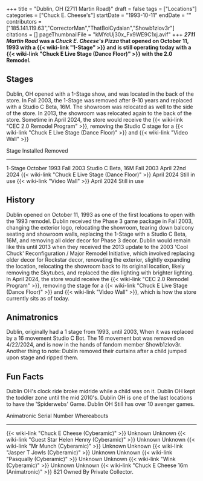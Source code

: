 +++
title = "Dublin, OH (2711 Martin Road)"
draft = false
tags = ["Locations"]
categories = ["Chuck E. Cheese's"]
startDate = "1993-10-11"
endDate = ""
contributors = ["185.141.119.63","CorrectorMan","ThatBoiCydalan","Showb1zlov3r"]
citations = []
pageThumbnailFile = "kMYcUj30x_Fx9WE9C1xj.avif"
+++
***2711 Martin Road* was a *Chuck E. Cheese's Pizza* that opened on October 11, 1993 with a {{< wiki-link "1-Stage" >}} and is still operating today with a {{< wiki-link "Chuck E Live Stage (Dance Floor)" >}} with the 2.0 Remodel.**

## Stages

Dublin, OH opened with a 1-Stage show, and was located in the back of the store. In Fall 2003, the 1-Stage was removed after 9-10 years and replaced with a Studio C Beta, 16M. The showroom was relocated as well to the side of the store. In 2013, the showroom was relocated again to the back of the store. Sometime in April 2024, the store would receive the {{< wiki-link "CEC 2.0 Remodel Program" >}}, removing the Studio C stage for a {{< wiki-link "Chuck E Live Stage (Dance Floor)" >}} and {{< wiki-link "Video Wall" >}}

  Stage                                                      Installed      Removed
  ---------------------------------------------------------- -------------- -----------------
  1-Stage                                                    October 1993   Fall 2003
  Studio C Beta, 16M                                         Fall 2003      April 22nd 2024
  {{< wiki-link "Chuck E Live Stage (Dance Floor)" >}}   April 2024     Still in use
  {{< wiki-link "Video Wall" >}}                         April 2024     Still in use

## History

Dublin opened on October 11, 1993 as one of the first locations to open with the 1993 remodel. Dublin received the Phase 3 game package in Fall 2003, changing the exterior logo, relocating the showroom, tearing down balcony seating and showroom walls, replacing the 1-Stage with a Studio C Beta, 16M, and removing all older decor for Phase 3 decor. Dublin would remain like this until 2013 when they received the 2013 update to the 2003 'Cool Chuck' Reconfiguration / Major Remodel Initiative, which involved replacing older decor for Rockstar decor, renovating the exterior, slightly expanding the location, relocating the showroom back to its original location, likely removing the Skytubes, and replaced the dim lighting with brighter lighting. In April 2024, the store would receive the {{< wiki-link "CEC 2.0 Remodel Program" >}}, removing the stage for a {{< wiki-link "Chuck E Live Stage (Dance Floor)" >}} and {{< wiki-link "Video Wall" >}}, which is how the store currently sits as of today.

## Animatronics

Dublin, originally had a 1 stage from 1993, until 2003, When it was replaced by a 16 movement Studio C Bot. The 16 movement bot was removed on 4/22/2024, and is now in the hands of fandom member Showb1zlov3r. Another thing to note: Dublin removed their curtains after a child jumped upon stage and ripped them.

## Fun Facts

Dublin OH's clock ride broke midride while a child was on it.
Dublin OH kept the toddler zone until the mid 2010's.
Dublin OH is one of the last locations to have the 'Spiderwebs' Game.
Dublin OH Still has over 10 avenger games.

  Animatronic                                                  Serial Number   Whereabouts
  ------------------------------------------------------------ --------------- -----------------------------
  {{< wiki-link "Chuck E Cheese (Cyberamic)" >}}           Unknown         Unknown
  {{< wiki-link "Guest Star Helen Henny (Cyberamic)" >}}   Unknown         Unknown
  {{< wiki-link "Mr Munch (Cyberamic)" >}}                 Unknown         Unknown
  {{< wiki-link "Jasper T Jowls (Cyberamic)" >}}           Unknown         Unknown
  {{< wiki-link "Pasqually (Cyberamic)" >}}                Unknown         Unknown
  {{< wiki-link "Wink (Cyberamic)" >}}                     Unknown         Unknown
  {{< wiki-link "Chuck E Cheese 16m (Animatronic)" >}}     821             Owned By Private Collector.
